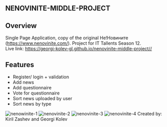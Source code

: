## NENOVINITE-MIDDLE-PROJECT
## Overview
Single Page Application, copy of the original Не!Новините (https://www.nenovinite.com/). Project for IT Tallents Season 12.                   
Live link: https://georgi-kolev-gl.github.io/nenovinite-middle-project//
## Features
* Register/ login + validation
* Add news
* Add questionnaire
* Vote for questionnaire
* Sort news uploaded by user
* Sort news by type

![nenowinite-1](https://user-images.githubusercontent.com/78796048/114513906-5d7ac180-9c43-11eb-8cd4-7b978fc8e48e.jpg)
![nenovinite-2](https://user-images.githubusercontent.com/78796048/114513922-623f7580-9c43-11eb-97f7-c40b358340dd.jpg)
![nenovinite-3](https://user-images.githubusercontent.com/78796048/114513927-64a1cf80-9c43-11eb-944c-d5adc35d6876.jpg)
![nenovinite-4](https://user-images.githubusercontent.com/78796048/114513934-65d2fc80-9c43-11eb-9f64-b091f35d274e.jpg)
Created by: Kiril Zashev and Georgi Kolev
